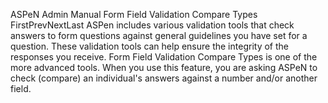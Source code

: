 ASPeN Admin Manual
Form Field Validation Compare Types
FirstPrevNextLast
ASPen includes various validation tools that check answers to form questions against general guidelines you have set for a question.  These validation tools can help ensure the integrity of the responses you receive.  Form Field Validation Compare Types is one of the more advanced tools.  When you use this feature, you are asking ASPeN to check (compare) an individual's answers against a number and/or another field.